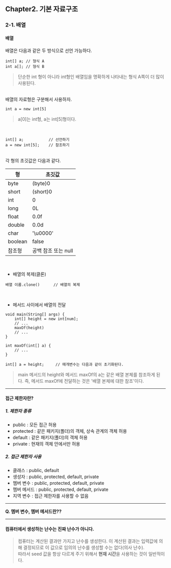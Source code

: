 ## Chapter2. 기본 자료구조
### 2-1. 배열

#### 배열
배열은 다음과 같은 두 방식으로 선언 가능하다.
```
int[] a; // 형식 A
int a[]; // 형식 B
```
> 단순한 int 형이 아니라 int형인 배열임을 명확하게 나타내는 형식 A쪽이 더 많이 사용된다.

<br>배열의 자료형은 구분해서 사용하자.
```
int a = new int[5]
```
> a[0]는 int형, a는 int[5]형이다.

<br>

```
int[] a;           // 선언하기
a = new int[5];    // 참조하기
```
<br>각 형의 초깃값은 다음과 같다.

|형|초깃값|
|---|---|
|byte|(byte)0|
|short|(short)0|
|int|0|
|long|0L|
|float|0.0f|
|double|0.0d|
|char|'\u0000'|
|boolean|false|
|참조형|공백 참조 또는 null|
<br>

- 배열의 복제(클론)<br>

```
배열 이름.clone()      // 배열의 복제
```
<br>

- 메서드 사이에서 배열의 전달
```
void main(String[] args) {
    int[] height = new int[num];
    // ...
    maxOf(height)
    // ...
}
```
```
int maxOf(int[] a) {
    // ...
}
```
```
int[] a = height;     // 매개변수는 다음과 같이 초기화된다.
```
> main 메서드의 height와 메서드 maxOf의 a는 같은 배열 본체를 참조하게 된다.
> 즉, 메서드 maxOf에 전달하는 것은 '배열 본체에 대한 참조'이다.<br>

---
#### 접근 제한자란?
##### 1. 제한자 종류
- public : 모든 접근 허용
- protected : 같은 패키지(폴더)의 객체, 상속 관계의 객체 허용
- default : 같은 패키지(폴더)의 객체 허용
- private : 현재의 객체 안에서만 허용

##### 2. 접근 제한자 사용
- 클래스 : public, default
- 생성자 : public, protected, default, private
- 멤버 변수 : public, protected, default, private
- 멤버 메서드 : public, protected, default, private
- 지역 변수 : 접근 제한자를 사용할 수 없음
---

**Q. 멤버 변수, 멤버 메서드란??**

---
#### 컴퓨터에서 생성하는 난수는 진짜 난수가 아니다.
> 컴퓨터는 계산된 결과만 가지고 난수를 생성한다. 이 계산된 결과는 입력값에 의해 결정되므로
이 값으로 임의의 난수를 생성할 수는 없다(의사 난수).<br>
>따라서 seed 값을 항상 다르게 주기 위해서 **현재 시간**을 사용하는 것이 일반적이다.
